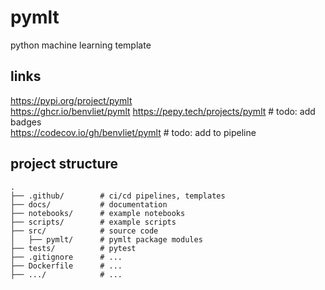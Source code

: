 # pymlt
python machine learning template

## links
https://pypi.org/project/pymlt  
https://ghcr.io/benvliet/pymlt
https://pepy.tech/projects/pymlt  # todo: add badges  
https://codecov.io/gh/benvliet/pymlt  # todo: add to pipeline  

## project structure

```
.
├── .github/        # ci/cd pipelines, templates
├── docs/           # documentation
├── notebooks/      # example notebooks
├── scripts/        # example scripts
├── src/            # source code
│   ├── pymlt/      # pymlt package modules
├── tests/          # pytest 
├── .gitignore      # ...
├── Dockerfile      # ...
├── .../            # ...
```